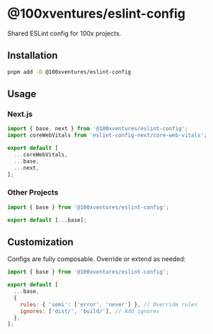 # @100xventures/eslint-config

Shared ESLint config for 100x projects.

## Installation

```bash
pnpm add -D @100xventures/eslint-config
```

## Usage

### Next.js

```javascript
import { base, next } from '@100xventures/eslint-config';
import coreWebVitals from 'eslint-config-next/core-web-vitals';

export default [
  ...coreWebVitals,
  ...base,
  ...next,
];
```

### Other Projects

```javascript
import { base } from '@100xventures/eslint-config';

export default [...base];
```

## Customization

Configs are fully composable. Override or extend as needed:

```javascript
import { base } from '@100xventures/eslint-config';

export default [
  ...base,
  {
    rules: { 'semi': ['error', 'never'] }, // Override rules
    ignores: ['dist/', 'build/'], // Add ignores
  },
];
```
